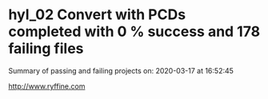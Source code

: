 # hyl_02 Convert with PCDs completed with 0 % success and 178 failing files

Summary of passing and failing projects on: 2020-03-17 at 16:52:45

http://www.ryffine.com
